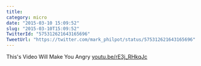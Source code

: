 ```yaml
---
title: 
category: micro
date: "2015-03-10 15:09:52"
slug: "2015-03-10T15:09:52"
TwitterId: "575312621643165696"
TweetUrl: "https://twitter.com/mark_philpot/status/575312621643165696"
---
```


This's Video Will Make You Angry
[youtu.be/rE3j_RHkqJc](http://youtu.be/rE3j_RHkqJc)
